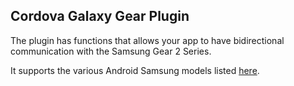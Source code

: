 
## Cordova Galaxy Gear Plugin

The plugin has functions that allows your app to have bidirectional communication with the Samsung Gear 2 Series.

It supports the various Android Samsung models listed [here](http://www.samsung.com/global/microsite/gear/gear2_features.html).
